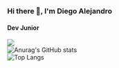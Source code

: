 ### Hi there 👋, I'm Diego Alejandro
#### Dev Junior

![](https://github-readme-streak-stats.herokuapp.com/?user=DJangoo00&theme=dark&hide_border=false)<br/>
![Anurag's GitHub stats](https://github-readme-stats.vercel.app/api?username=DJangoo00&show_icons=true&&theme=dark)<br/>
![Top Langs](https://github-readme-stats.vercel.app/api/top-langs/?username=DJangoo00&theme=dark&layout=compact)<br/>

<!--
**DJangoo00/DJangoo00** is a ✨ _special_ ✨ repository because its `README.md` (this file) appears on your GitHub profile.

Here are some ideas to get you started:

- 🔭 I’m currently working on ...
- 🌱 I’m currently learning ...
- 👯 I’m looking to collaborate on ...
- 🤔 I’m looking for help with ...
- 💬 Ask me about ...
- 📫 How to reach me: ...
- 😄 Pronouns: ...
- ⚡ Fun fact: ...
-->
